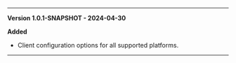 
---
**Version 1.0.1-SNAPSHOT - 2024-04-30**

**Added**
- Client configuration options for all supported platforms.
---
